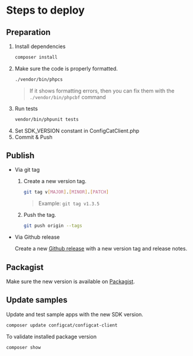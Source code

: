 # Steps to deploy
## Preparation
1. Install dependencies
   ```bash
   composer install
   ```
2. Make sure the code is properly formatted.
   ```bash
   ./vendor/bin/phpcs
   ```
   > If it shows formatting errors, then you can fix them with the `./vendor/bin/phpcbf` command
3. Run tests
   ```bash
   vendor/bin/phpunit tests
   ```
4. Set SDK_VERSION constant in ConfigCatClient.php
5. Commit & Push
## Publish
- Via git tag
    1. Create a new version tag.
       ```bash
       git tag v[MAJOR].[MINOR].[PATCH]
       ```
       > Example: `git tag v1.3.5`
    2. Push the tag.
       ```bash
       git push origin --tags
       ```
- Via Github release 

  Create a new [Github release](https://github.com/configcat/php-sdk/releases) with a new version tag and release notes.

## Packagist
Make sure the new version is available on [Packagist](https://packagist.org/packages/configcat/configcat-client).

## Update samples
Update and test sample apps with the new SDK version.
```bash
composer update configcat/configcat-client
```

To validate installed package version
```bash
composer show
```